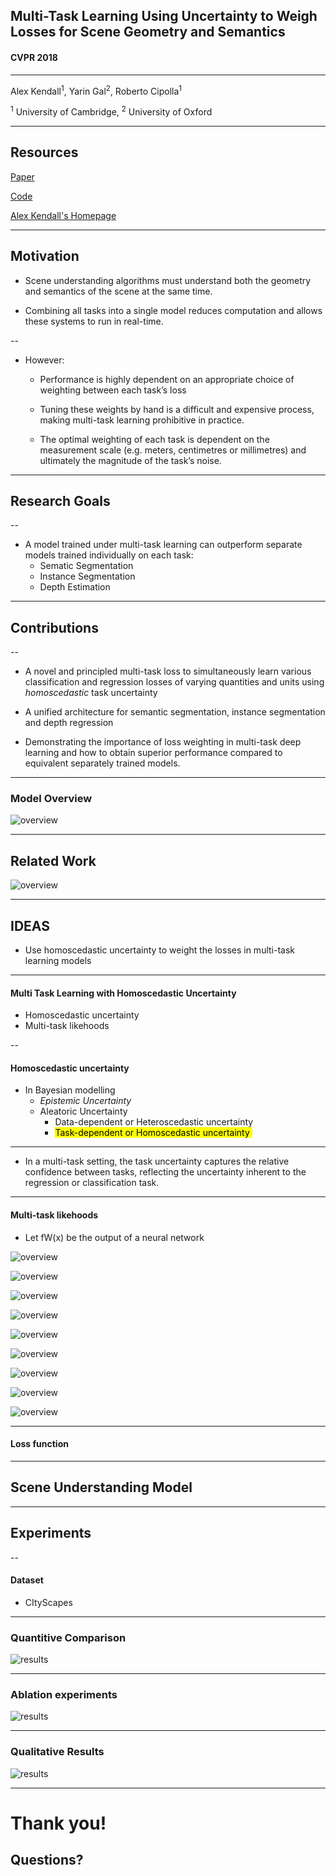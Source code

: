
## Multi-Task Learning Using Uncertainty to Weigh Losses for Scene Geometry and Semantics

#### CVPR 2018

---

Alex Kendall<sup>1</sup>, Yarin Gal<sup>2</sup>, Roberto Cipolla<sup>1</sup>

<sup>1</sup> University of Cambridge, <sup>2</sup> University of Oxford

---

## Resources

[Paper](https://arxiv.org/pdf/1705.07115.pdf)

[Code](https://github.com/yaringal/multi-task-learning-example)

[Alex Kendall's Homepage](https://alexgkendall.com/research/)

---

##  Motivation

- Scene understanding algorithms must understand both the geometry and
semantics of the scene at the same time.

- Combining all tasks into a single model reduces computation and allows these systems to run in real-time.

--

- However:

  * Performance is highly dependent on an appropriate choice of weighting between each task’s loss

  * Tuning these weights by hand is a difficult and expensive process, making multi-task learning prohibitive in practice.
  
  * The optimal weighting of each task is dependent on the measurement scale (e.g. meters, centimetres or millimetres) and ultimately the magnitude of the task’s noise.

---

## Research Goals

--

- A model trained under multi-task learning can outperform separate models trained individually on each task:
  * Sematic Segmentation
  * Instance Segmentation
  * Depth Estimation

---

## Contributions

--

* A novel and principled multi-task loss to simultaneously learn various classification and regression losses of varying quantities and units using *homoscedastic* task uncertainty

* A unified architecture for semantic segmentation, instance segmentation and depth regression

* Demonstrating the importance of loss weighting in multi-task deep learning and how to obtain superior performance compared to equivalent separately trained models.

---

### Model Overview

![overview](assets/network.png)<!-- .element height="80%" width="80%" -->

---

## Related Work

![overview](assets/ablation.png)<!-- .element height="80%" width="80%" -->

---

## IDEAS

- Use homoscedastic uncertainty to weight the losses in multi-task learning models

---

#### Multi Task Learning with Homoscedastic Uncertainty

- Homoscedastic uncertainty
- Multi-task likehoods

--

#### Homoscedastic uncertainty

- In Bayesian modelling
  * *Epistemic Uncertainty*
  * Aleatoric Uncertainty
    * Data-dependent or  Heteroscedastic uncertainty
    * <mark>Task-dependent or Homoscedastic uncertainty </mark> 

---

- In a multi-task setting, the task uncertainty captures the relative confidence between tasks, reflecting the uncertainty inherent to the regression or classification task. 

---

#### Multi-task likehoods 

- Let fW(x) be the output of a neural network

![overview](assets/eq2.png)<!-- .element height="5%" width="5%" -->

![overview](assets/eq3.png)<!-- .element height="5%" width=5%" -->

![overview](assets/eq4.png)<!-- .element height="5%" width=5%" -->

![overview](assets/eq5.png)<!-- .element height="5%" width=5%" -->

![overview](assets/eq6.png)<!-- .element height="5%" width=5%" -->

![overview](assets/eq7.png)<!-- .element height="5%" width=5%" -->

![overview](assets/eq8.png)<!-- .element height="5%" width=5%" -->

![overview](assets/eq9.png)<!-- .element height="5%" width=5%" -->

![overview](assets/eq10.png)<!-- .element height="5%" width=5%" -->

---

#### Loss function


---

## Scene Understanding Model

---

## Experiments

--

#### Dataset

- CItyScapes

---

### Quantitive Comparison

![results](assets/comparison.png)<!-- .element height="80%" width="80%" -->

---

### Ablation experiments

![results](assets/comparison_1.png)<!-- .element height="80%" width="80%" -->

---

### Qualitative Results

![results](assets/results.png)<!-- .element height="80%" width="80%" -->

---

# Thank you! 
## Questions?